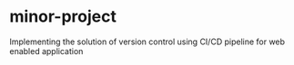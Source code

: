 # minor-project
Implementing the solution of version control using CI/CD pipeline for web enabled application
